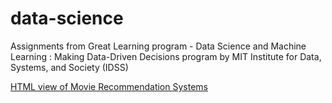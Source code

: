 # data-science

Assignments from Great Learning program - Data Science and Machine Learning : Making Data-Driven Decisions program by MIT Institute for Data, Systems, and Society (IDSS)

[HTML view of Movie Recommendation Systems](https://htmlpreview.github.io/?https://github.com/ngranite/data-science/blob/main/src/Raw_GiridharNalmar_RecommendationSystems.html)
